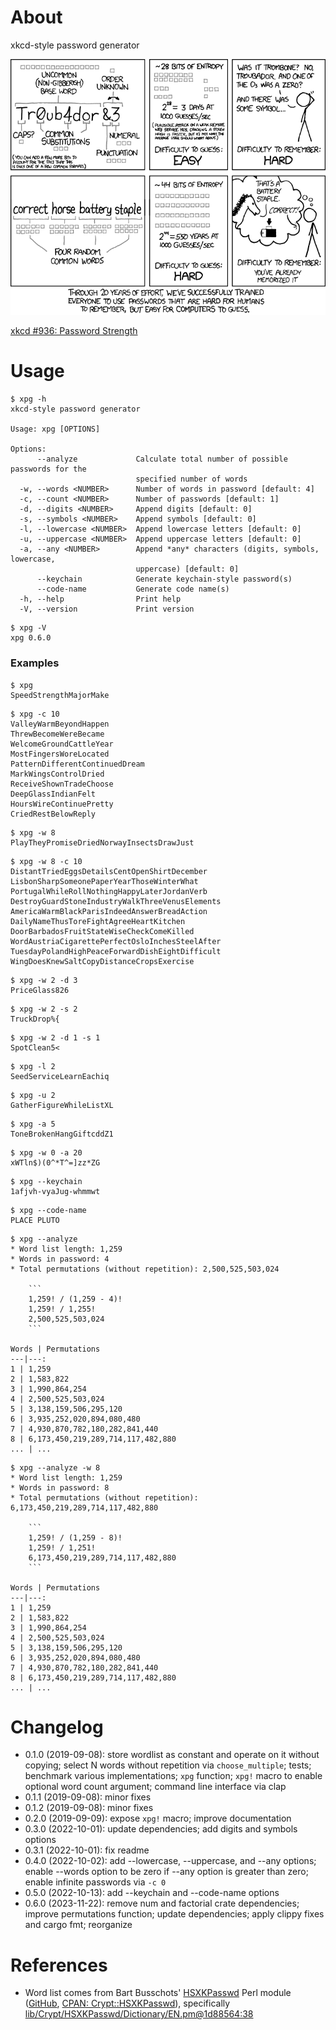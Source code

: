 # About

xkcd-style password generator

![](t/fig/password_strength.png)

[xkcd #936: Password Strength](https://xkcd.com/936/)

# Usage

```text
$ xpg -h
xkcd-style password generator

Usage: xpg [OPTIONS]

Options:
      --analyze             Calculate total number of possible passwords for the
                            specified number of words
  -w, --words <NUMBER>      Number of words in password [default: 4]
  -c, --count <NUMBER>      Number of passwords [default: 1]
  -d, --digits <NUMBER>     Append digits [default: 0]
  -s, --symbols <NUMBER>    Append symbols [default: 0]
  -l, --lowercase <NUMBER>  Append lowercase letters [default: 0]
  -u, --uppercase <NUMBER>  Append uppercase letters [default: 0]
  -a, --any <NUMBER>        Append *any* characters (digits, symbols, lowercase,
                            uppercase) [default: 0]
      --keychain            Generate keychain-style password(s)
      --code-name           Generate code name(s)
  -h, --help                Print help
  -V, --version             Print version
```

```text
$ xpg -V
xpg 0.6.0
```

### Examples

```text
$ xpg
SpeedStrengthMajorMake
```

```text
$ xpg -c 10
ValleyWarmBeyondHappen
ThrewBecomeWereBecame
WelcomeGroundCattleYear
MostFingersWoreLocated
PatternDifferentContinuedDream
MarkWingsControlDried
ReceiveShownTradeChoose
DeepGlassIndianFelt
HoursWireContinuePretty
CriedRestBelowReply
```

```text
$ xpg -w 8
PlayTheyPromiseDriedNorwayInsectsDrawJust
```

```text
$ xpg -w 8 -c 10
DistantTriedEggsDetailsCentOpenShirtDecember
LisbonSharpSomeonePaperYearThoseWinterWhat
PortugalWhileRollNothingHappyLaterJordanVerb
DestroyGuardStoneIndustryWalkThreeVenusElements
AmericaWarmBlackParisIndeedAnswerBreadAction
DailyNameThusToreFightAgreeHeartKitchen
DoorBarbadosFruitStateWiseCheckComeKilled
WordAustriaCigarettePerfectOsloInchesSteelAfter
TuesdayPolandHighPeaceForwardDishEightDifficult
WingDoesKnewSaltCopyDistanceCropsExercise
```

```text
$ xpg -w 2 -d 3
PriceGlass826
```

```text
$ xpg -w 2 -s 2
TruckDrop%{
```

```text
$ xpg -w 2 -d 1 -s 1
SpotClean5<
```

```text
$ xpg -l 2
SeedServiceLearnEachiq
```

```text
$ xpg -u 2
GatherFigureWhileListXL
```

```text
$ xpg -a 5
ToneBrokenHangGiftcddZ1
```

```text
$ xpg -w 0 -a 20
xWTln$)(0^*T^=]zz*ZG
```

```text
$ xpg --keychain
1afjvh-vyaJug-whmmwt
```

```text
$ xpg --code-name
PLACE PLUTO
```

```text
$ xpg --analyze
* Word list length: 1,259
* Words in password: 4
* Total permutations (without repetition): 2,500,525,503,024

    ```
    1,259! / (1,259 - 4)!
    1,259! / 1,255!
    2,500,525,503,024
    ```

Words | Permutations
---|---:
1 | 1,259
2 | 1,583,822
3 | 1,990,864,254
4 | 2,500,525,503,024
5 | 3,138,159,506,295,120
6 | 3,935,252,020,894,080,480
7 | 4,930,870,782,180,282,841,440
8 | 6,173,450,219,289,714,117,482,880
... | ...

```

```text
$ xpg --analyze -w 8
* Word list length: 1,259
* Words in password: 8
* Total permutations (without repetition): 6,173,450,219,289,714,117,482,880

    ```
    1,259! / (1,259 - 8)!
    1,259! / 1,251!
    6,173,450,219,289,714,117,482,880
    ```

Words | Permutations
---|---:
1 | 1,259
2 | 1,583,822
3 | 1,990,864,254
4 | 2,500,525,503,024
5 | 3,138,159,506,295,120
6 | 3,935,252,020,894,080,480
7 | 4,930,870,782,180,282,841,440
8 | 6,173,450,219,289,714,117,482,880
... | ...

```

# Changelog

* 0.1.0 (2019-09-08): store wordlist as constant and operate on it without
  copying; select N words without repetition via `choose_multiple`; tests;
  benchmark various implementations; `xpg` function; `xpg!` macro to enable
  optional word count argument; command line interface via clap
* 0.1.1 (2019-09-08): minor fixes
* 0.1.2 (2019-09-08): minor fixes
* 0.2.0 (2019-09-09): expose `xpg!` macro; improve documentation
* 0.3.0 (2022-10-01): update dependencies; add digits and symbols options
* 0.3.1 (2022-10-01): fix readme
* 0.4.0 (2022-10-02): add --lowercase, --uppercase, and --any options; enable
  --words option to be zero if --any option is greater than zero; enable
  infinite passwords via `-c 0`
* 0.5.0 (2022-10-13): add --keychain and --code-name options
* 0.6.0 (2023-11-22): remove num and factorial crate dependencies; improve
  permutations function; update dependencies; apply clippy fixes and cargo fmt;
  reorganize

# References

* Word list comes from Bart Busschots'
  [HSXKPasswd](https://www.bartbusschots.ie/s/publications/software/xkpasswd/)
  Perl module ([GitHub](https://github.com/bbusschots/hsxkpasswd),
  [CPAN: Crypt::HSXKPasswd](http://search.cpan.org/perldoc?Crypt%3A%3AHSXKPasswd)),
  specifically
  [lib/Crypt/HSXKPasswd/Dictionary/EN.pm@1d88564:38](https://github.com/bbusschots/hsxkpasswd/blob/1d88564d5bf74cf48025b372bcb635fc022962dd/lib/Crypt/HSXKPasswd/Dictionary/EN.pm#L38)

